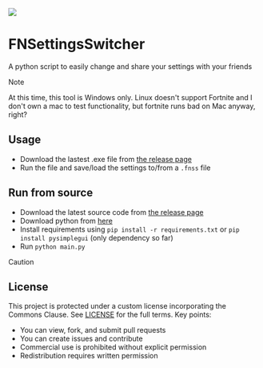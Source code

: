 ![](icons/fnss_white.ico)
# FNSettingsSwitcher
A python script to easily change and share your settings with your friends

>[!NOTE]
> At this time, this tool is Windows only. Linux doesn't support Fortnite 
> and I don't own a mac to test functionality, but fortnite runs bad on Mac anyway, right?

## Usage
- Download the lastest .exe file from [the release page](https://github.com/milkyicedtea/FNSettingsSwitcher/releases)
- Run the file and save/load the settings to/from a `.fnss` file

## Run from source
- Download the latest source code from [the release page](https://github.com/milkyicedtea/FNSettingsSwitcher/releases)
- Download python from [here](https://www.python.org/downloads/)
- Install requirements using `pip install -r requirements.txt` or `pip install pysimplegui` (only dependency so far)
- Run `python main.py`

>[!CAUTION]
>## License
>This project is protected under a custom license incorporating the Commons Clause. 
>See [LICENSE](LICENSE.md) for the full terms.
>Key points:
>- You can view, fork, and submit pull requests
>- You can create issues and contribute
>- Commercial use is prohibited without explicit permission
>- Redistribution requires written permission
